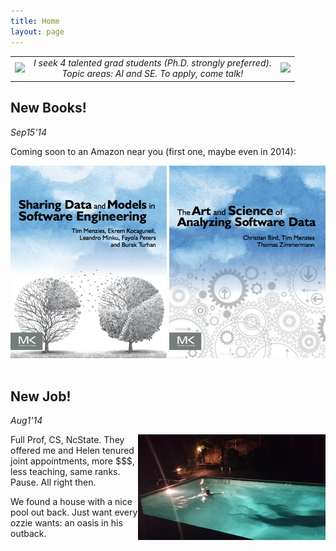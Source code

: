 ```yaml
---
title: Home
layout: page
---
```


<center><table width=500>
<tr><td valign=center>
<img src="http://pbs.twimg.com/profile_images/434188416268251136/5BvzppBK_normal.jpeg"></td><td align=center>
<em>I seek 4 talented grad students (Ph.D.
strongly preferred).<br>Topic areas: AI and SE. To apply, come talk! </em>
</td><td valign=center>
<img src="http://pbs.twimg.com/profile_images/434188416268251136/5BvzppBK_normal.jpeg"></td></tr></table></center>



## New Books!

_Sep15'14_

Coming soon to an Amazon near you (first one, maybe even in 2014):

<center>
<img class=stand  width=250 src="img/shareBookCover.png">
<img class=stand  width=250 src="img/asdbookCover.png">

</center>
<br clear=all>

##  New Job!

_Aug1'14_

<img class=stand align=right width=300 src="img/pool.png">



Full Prof, CS, NcState. They offered me and Helen tenured joint appointments,  more $$$, less teaching, same ranks. Pause. All right then.  



We found a house with a nice pool out back. Just want every ozzie wants:  an oasis in his outback.<br clear=all>

